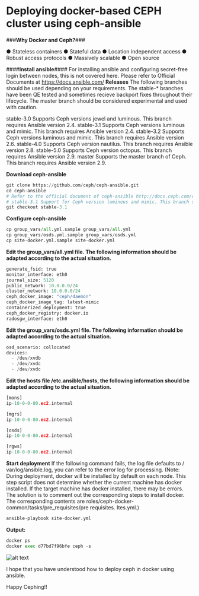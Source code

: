 # Deploying docker-based CEPH cluster using ceph-ansible
###__Why Docker and Ceph?__###

● Stateless containers
● Stateful data
● Location independent access
● Robust access protocols
● Massively scalable
● Open source

####__Install ansible__####
For installing ansible and configuring secret-free login between nodes, this is not covered here. Please refer to Official Documents at https://docs.ansible.com/
__Releases__
The following branches should be used depending on your requirements. The stable-* branches have been QE tested and sometimes recieve backport fixes throughout their lifecycle. The master branch should be considered experimental and used with caution.

stable-3.0 Supports Ceph versions jewel and luminous. This branch requires Ansible version 2.4.
stable-3.1 Supports Ceph versions luminous and mimic. This branch requires Ansible version 2.4.
stable-3.2 Supports Ceph versions luminous and mimic. This branch requires Ansible version 2.6.
stable-4.0 Supports Ceph version nautilus. This branch requires Ansible version 2.8.
stable-5.0 Supports Ceph version octopus. This branch requires Ansible version 2.9.
master Supports the master branch of Ceph. This branch requires Ansible version 2.9.

__Download ceph-ansible__
```python
git clone https://github.com/ceph/ceph-ansible.git
cd ceph-ansible
# Refer to the official document of ceph-ansible http://docs.ceph.com/ceph-ansible/master for branch instructions.
# stable-3.1 Support for Ceph version luminous and mimic. This branch supports Ansible version 2.4.
git checkout stable-3.1
```

__Configure ceph-ansible__
```python
cp group_vars/all.yml.sample group_vars/all.yml
cp group_vars/osds.yml.sample group_vars/osds.yml
cp site-docker.yml.sample site-docker.yml
```

__Edit the group_vars/all.yml file. The following information should be adapted according to the actual situation.__
```python
generate_fsid: true
monitor_interface: eth0
journal_size: 5120
public_network: 10.0.0.0/24
cluster_network: 10.0.0.0/24
ceph_docker_image: "ceph/daemon"
ceph_docker_image_tag: latest-mimic
containerized_deployment: true
ceph_docker_registry: docker.io
radosgw_interface: eth0
```

__Edit the group_vars/osds.yml file. The following information should be adapted according to the actual situation.__

```python
osd_scenario: collocated
devices:
  - /dev/xvdb
  - /dev/xvdc
  - /dev/xvdc
```

__Edit the hosts file /etc.ansible/hosts, the following information should be adapted according to the actual situation.__
```python
[mons]
ip-10-0-0-80.ec2.internal

[mgrs]
ip-10-0-0-80.ec2.internal

[osds]
ip-10-0-0-80.ec2.internal 

[rgws]
ip-10-0-0-80.ec2.internal 
```

__Start deployment__
If the following command fails, the log file defaults to / var/log/ansible.log, you can refer to the error log for processing. (Note: During deployment, docker will be installed by default on each node. This step script does not determine whether the current machine has docker installed. If the target machine has docker installed, there may be errors. The solution is to comment out the corresponding steps to install docker. The corresponding contents are roles/ceph-docker-common/tasks/pre_requisites/pre requisites. Ites.yml.)
```python
ansible-playbook site-docker.yml
```
__Output:__

```python
docker ps
docker exec d77bd7f96bfe ceph -s
```
![alt text](https://github.com/ajinkyaingole30/Readme/blob/master/Screenshot%20(216).png?raw=true)

I hope that you have understood how to deploy ceph in docker using ansible.

Happy Cephing!!

